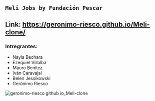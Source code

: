 ## `Meli Jobs by Fundación Pescar`

## Link: https://geronimo-riesco.github.io/Meli-clone/ 

### Intregrantes: 
- Nayla Bechara
- Ezequiel Villalba
- Mauro Benitez
- Iván Caravajal
- Belen Jessikowski
- Gerónimo Riesco

![geronimo-riesco github io_Meli-clone](https://user-images.githubusercontent.com/83089714/182077906-2859a459-9447-4ae3-accd-aa8ad9419116.png)
